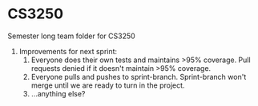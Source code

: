 # CS3250
Semester long team folder for CS3250

<ol>
<li>Improvements for next sprint:
	<ol>
	<li>Everyone does their own tests and maintains >95% coverage. Pull requests denied if it doesn't maintain >95% coverage.
	<li>Everyone pulls and pushes to sprint-branch. Sprint-branch won't merge until we are ready to turn in the project.
	<li>...anything else?
	</ol>
</ol>
